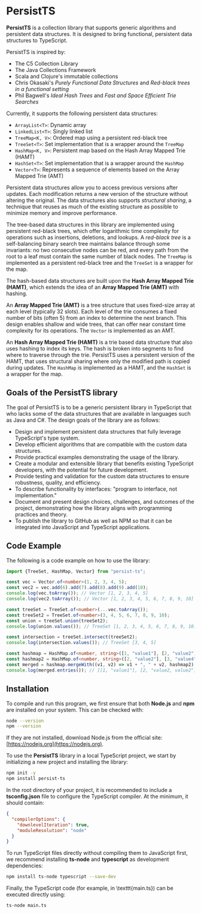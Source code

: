 # PersistTS

**PersistTS** is a collection library that supports generic algorithms and persistent data structures. It is designed to bring functional, persistent data structures to TypeScript. 

PersistTS is inspired by:
- The C5 Collection Library
- The Java Collections Framework
- Scala and Clojure's immutable collections
- Chris Okasaki's *Purely Functional Data Structures* and *Red-black trees in a functional setting*
- Phil Bagwell's *Ideal Hash Trees* and *Fast and Space Efficient Trie Searches*

Currently, it supports the following persistent data structures:

- `ArrayList<T>`: Dynamic array
- `LinkedList<T>`: Singly linked list
- `TreeMap<K, V>`: Ordered map using a persistent red-black tree
- `TreeSet<T>`: Set implementation that is a wrapper around the `TreeMap`
- `HashMap<K, V>`: Persistent map based on the Hash Array Mapped Trie (HAMT)
- `HashSet<T>`: Set implementation that is a wrapper around the `HashMap`
- `Vector<T>`: Represents a sequence of elements based on the Array Mapped Trie (AMT)

Persistent data structures allow you to access previous versions after updates. Each modification returns a new version of the structure without altering the original. The data structures also supports *structural sharing*, a technique that reuses as much of the existing structure as possible to minimize memory and improve performance. 

The tree-based data structures in this library are implemented using persistent red-black trees, which offer logarithmic time complexity for operations such as insertions, deletions, and lookups. A *red-black tree* is a self-balancing binary search tree maintains balance through some invariants: no two consecutive nodes can be red, and every path from the root to a leaf must contain the same number of black nodes. The `TreeMap` is implemented as a persistent red-black tree and the `TreeSet` is a wrapper for the map. 

The hash-based data structures are built upon the **Hash Array Mapped Trie (HAMT)**, which extends the idea of an **Array Mapped Trie (AMT)** with hashing. 

An **Array Mapped Trie (AMT)** is a tree structure that uses fixed-size array at each level (typically 32 slots). Each level of the trie consumes a fixed number of bits (often 5) from an index to determine the next branch. This design enables shallow and wide trees, that can offer near constant time complexity for its operations. The `Vector` is implemented as an AMT. 

An **Hash Array Mapped Trie (HAMT)** is a trie based data structure that also uses hashing to index its keys. The hash is broken into segments to find where to traverse through the trie. PersistTS uses a persistent version of the HAMT, that uses structural sharing where only the modified path is copied during updates. The `HashMap` is implemented as a HAMT, and the `HashSet` is a wrapper for the map. 

## Goals of the PersistTS library
The goal of PersistTS is to be a generic persistent library in TypeScript that who lacks some of the data structures that are available in languages such as Java and C#. The design goals of the library are as follows:

- Design and implement persistent data structures that fully leverage TypeScript's type system.
- Develop efficient algorithms that are compatible with the custom data structures.
- Provide practical examples demonstrating the usage of the library.
- Create a modular and extensible library that benefits existing TypeScript developers, with the potential for future development.
- Provide testing and validation for the custom data structures to ensure robustness, quality, and efficiency. 
- To describe functionality by interfaces: "program to interface, not implementation."
- Document and present design choices, challenges, and outcomes of the project, demonstrating how the library aligns with programming practices and theory. 
- To publish the library to GitHub as well as NPM so that it can be integrated into JavaScript and TypeScript applications. 



## Code Example
The following is a code example on how to use the library:
```ts
import {TreeSet, HashMap, Vector} from "persist-ts";

const vec = Vector.of<number>(1, 2, 3, 4, 5);
const vec2 = vec.add(6).add(7).add(8).add(9).add(10);
console.log(vec.toArray()); // Vector [1, 2, 3, 4, 5]
console.log(vec2.toArray()); // Vector [1, 2, 3, 4, 5, 6, 7, 8, 9, 10]

const treeSet = TreeSet.of<number>(...vec.toArray());
const treeSet2 = TreeSet.of<number>(3, 4, 5, 6, 7, 8, 9, 10);
const union = treeSet.union(treeSet2);
console.log(union.values()); // TreeSet [1, 2, 3, 4, 5, 6, 7, 8, 9, 10]

const intersection = treeSet.intersect(treeSet2);
console.log(intersection.values()); // TreeSet [3, 4, 5]

const hashmap = HashMap.of<number, string>([1, "value1"], [2, "value2"]);
const hashmap2 = HashMap.of<number, string>([2, "value2"], [3, "value4"]);
const merged = hashmap.mergeWith((v1, v2) => v1 + ", " + v2, hashmap2);
console.log(merged.entries()); // [[1, "value1"], [2, "value2, value2"], [3, "value4"]]
```
## Installation
To compile and run this program, we first ensure that both **Node.js** and **npm** are installed on your system. This can be checked with:
```bash
node --version
npm --version
```

If they are not installed, download Node.js from the official site: [https://nodejs.org](https://nodejs.org).

To use the **PersistTS** library in a local TypeScript project, we start by initializing a new project and installing the library:

```bash
npm init -y
npm install persist-ts
```

In the root directory of your project, it is recommended to include a **tsconfig.json** file to configure the TypeScript compiler. At the minimum, it should contain:

```json
{
  "compilerOptions": {
    "downlevelIteration": true,
    "moduleResolution": "node"
  }
}
```

To run TypeScript files directly without compiling them to JavaScript first, we recommend installing **ts-node** and **typescript** as development dependencies:

```bash
npm install ts-node typescript --save-dev
```

Finally, the TypeScript code (for example, in \texttt{main.ts}) can be executed directly using:
```bash
ts-node main.ts
```